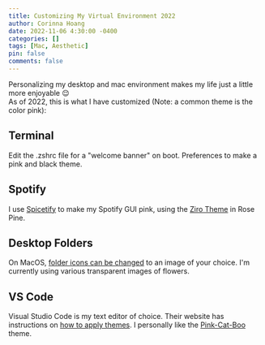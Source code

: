 ```yaml
---
title: Customizing My Virtual Environment 2022
author: Corinna Hoang
date: 2022-11-06 4:30:00 -0400
categories: []
tags: [Mac, Aesthetic]
pin: false
comments: false
---
```


Personalizing my desktop and mac environment makes my life just a little more enjoyable :relieved:  
As of 2022, this is what I have customized (Note: a common theme is the color pink):

## Terminal
Edit the .zshrc file for a "welcome banner" on boot. Preferences to make a pink and black theme.

## Spotify
I use [Spicetify](https://spicetify.app/) to make my Spotify GUI pink, using the [Ziro Theme](https://github.com/spicetify/spicetify-themes/blob/master/THEMES.md#ziro) in Rose Pine.

## Desktop Folders
On MacOS, [folder icons can be changed](https://support.apple.com/guide/mac-help/change-icons-for-files-or-folders-on-mac-mchlp2313/mac#:~:text=the%20menu%20bar.-,Select%20the%20file%20or%20folder%20whose%20icon%20you%20want%20to,Paste%20in%20the%20menu%20bar.) to an image of your choice. I'm currently using various transparent images of flowers.

## VS Code
Visual Studio Code is my text editor of choice. Their website has instructions on [how to apply themes](https://code.visualstudio.com/docs/getstarted/themes). I personally like the [Pink-Cat-Boo](https://marketplace.visualstudio.com/items?itemName=ftsamoyed.theme-pink-cat-boo) theme.
